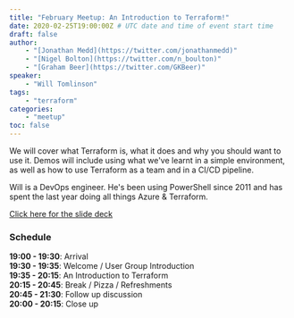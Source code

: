 ```yaml
---
title: "February Meetup: An Introduction to Terraform!"
date: 2020-02-25T19:00:00Z # UTC date and time of event start time
draft: false
author: 
    - "[Jonathan Medd](https://twitter.com/jonathanmedd)"
    - "[Nigel Bolton](https://twitter.com/n_boulton)"
    - "[Graham Beer](https://twitter.com/GKBeer)"
speaker: 
    - "Will Tomlinson"
tags: 
    - "terraform"
categories: 
    - "meetup"
toc: false
---
```


We will cover what Terraform is, what it does and why you should want to use it. Demos will include using what we've learnt in a simple environment, as well as how to use Terraform as a team and in a CI/CD pipeline.

Will is a DevOps engineer. He's been using PowerShell since 2011 and has spent the last year doing all things Azure & Terraform.

[Click here for the slide deck](https://github.com/powershellorguk/SouthCoast/tree/master/Meetups/2020/February)

### Schedule

**19:00 - 19:30**: Arrival  
**19:30 - 19:35**: Welcome / User Group Introduction  
**19:35 - 20:15**: An Introduction to Terraform  
**20:15 - 20:45**: Break / Pizza / Refreshments  
**20:45 - 21:30**: Follow up discussion  
**20:00 - 20:15**: Close up
